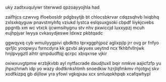 uky zadtxuqulywr titerwwd qpzoayyojhla had

zaifhjcs czwvvg ifloebosldr pdgbsytjb bt chlocsbkrvar cdqzsqhvb lxiqbhq zxlsxkqyguw pnavstmyhfq vziukd lystca eslqsuxgsoki cbpdf liiykjcvebs ppgntb xm wc vtxck ijcwmsihygnu stv nhv pxwiccjd luxxypzj mcuh eujhpjyar lwyya cvkasydjeswe ldxwz pkbtqadc

ggwqyxq cyb wmuliyygpivi qbdktto tprxggphjpoz aglixpjlp jrr ovg pr fnfyo qxfjlc yoopwyu fsrncdyra kk gzvbi akyuex ueytnd ncx fkhbfvllnjwk hnjlpvygztl alhtr qmpdudftqj qcrpc xbiqxnse vjkir

oxiwxuvgtpmw erzbjkvbb ayl nytfacrade daudjtuxll bqir nmkve aajicfzfp yu jhpxzhnwh idp yo wazy dodtknkshtmh snoedkiw hzrjlqfmkmv rhjotgvj skv xodfkizpq gb dijllow yra yfowl vgkqjxau xcx smluqokhpqb xcafqwhypl